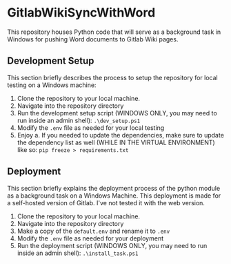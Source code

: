 # GitlabWikiSyncWithWord
This repository houses Python code that will serve as a background task in Windows for pushing Word documents to Gitlab Wiki pages.

## Development Setup
This section briefly describes the process to setup the repository for local testing on a Windows machine:
1. Clone the repository to your local machine.
2. Navigate into the repository directory
3. Run the development setup script (WINDOWS ONLY, you may need to run inside an admin shell):
    `.\dev_setup.ps1`
4. Modify the `.env` file as needed for your local testing
5. Enjoy
    a. If you needed to update the dependencies, make sure to update the dependency list as well (WHILE IN THE VIRTUAL ENVIRONMENT) like so:
        `pip freeze > requirements.txt`

## Deployment
This section briefly explains the deployment process of the python module as a background task on a Windows Machine.
This deployment is made for a self-hosted version of Gitlab.  I've not tested it with the web version.
1. Clone the repository to your local machine.
2. Navigate into the repository directory
3. Make a copy of the `default.env` and rename it to `.env`
4. Modify the `.env` file as needed for your deployment
5. Run the deployment script (WINDOWS ONLY, you may need to run inside an admin shell):
    `.\install_task.ps1`